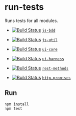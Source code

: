 # run-tests
Runs tests for all modules.

- [![Build Status](https://travis-ci.org/philcockfield/js-bdd.svg)](https://travis-ci.org/philcockfield/js-bdd) [`js-bdd`](https://github.com/philcockfield/js-bdd)

- [![Build Status](https://travis-ci.org/philcockfield/js-util.svg?branch=master)](https://travis-ci.org/philcockfield/js-util) [`js-util`](https://github.com/philcockfield/js-util)

- [![Build Status](https://travis-ci.org/philcockfield/ui-core.svg?branch=master)](https://travis-ci.org/philcockfield/ui-core) [`ui-core`](https://github.com/philcockfield/ui-core)

- [![Build Status](https://travis-ci.org/philcockfield/ui-harness.svg)](https://travis-ci.org/philcockfield/ui-harness) [`ui-harness`](https://github.com/philcockfield/ui-harness)

- [![Build Status](https://travis-ci.org/philcockfield/rest-methods.svg?branch=master)](https://travis-ci.org/philcockfield/rest-methods) [`rest-methods`](https://github.com/philcockfield/rest-methods)

- [![Build Status](https://travis-ci.org/philcockfield/http-promises.svg)](https://travis-ci.org/philcockfield/http-promises) [`http-promises`](https://github.com/philcockfield/http-promises)



## Run
    npm install
    npm test
